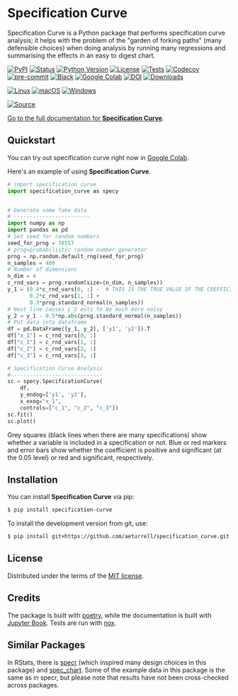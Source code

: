 # Specification Curve

Specification Curve is a Python package that performs specification curve analysis; it helps with the problem of the "garden of forking paths" (many defensible choices) when doing analysis by running many regressions and summarising the effects in an easy to digest chart.

[![PyPI](https://img.shields.io/pypi/v/specification_curve.svg)](https://pypi.org/project/specification_curve/)
[![Status](https://img.shields.io/pypi/status/specification_curve.svg)](https://pypi.org/project/specification_curve/)
[![Python Version](https://img.shields.io/pypi/pyversions/specification_curve)](https://pypi.org/project/specification_curve)
[![License](https://img.shields.io/pypi/l/specification_curve)](https://opensource.org/licenses/MIT)
[![Tests](https://github.com/aeturrell/specification_curve/workflows/Tests/badge.svg)](https://github.com/aeturrell/specification_curve/actions?workflow=Tests)
[![Codecov](https://codecov.io/gh/aeturrell/specification_curve/branch/main/graph/badge.svg)](https://codecov.io/gh/aeturrell/specification_curve)
[![pre-commit](https://img.shields.io/badge/pre--commit-enabled-brightgreen?logo=pre-commit&logoColor=white)](https://github.com/pre-commit/pre-commit)
[![Black](https://img.shields.io/badge/code%20style-black-000000.svg)](https://github.com/psf/black)
[![Google Colab](https://colab.research.google.com/assets/colab-badge.svg)](https://colab.research.google.com/gist/aeturrell/438fb066e4471312667268669cef2c11/specification_curve-examples.ipynb)
[![DOI](https://zenodo.org/badge/282989537.svg)](https://zenodo.org/badge/latestdoi/282989537)
[![Downloads](https://static.pepy.tech/badge/specification-curve)](https://pepy.tech/project/Specification_curve)

[![Linux](https://svgshare.com/i/Zhy.svg)](https://svgshare.com/i/Zhy.svg)
[![macOS](https://svgshare.com/i/ZjP.svg)](https://svgshare.com/i/ZjP.svg)
[![Windows](https://svgshare.com/i/ZhY.svg)](https://svgshare.com/i/ZhY.svg)

[![Source](https://img.shields.io/badge/source%20code-github-lightgrey?style=for-the-badge)](https://github.com/aeturrell/specification_curve)

[Go to the full documentation for **Specification Curve**](https://aeturrell.github.io/specification_curve/).

## Quickstart

You can try out specification curve right now in [Google Colab](https://colab.research.google.com/gist/aeturrell/438fb066e4471312667268669cef2c11/specification_curve-examples.ipynb).

Here's an example of using **Specification Curve**.

```python
# import specification curve
import specification_curve as specy


# Generate some fake data
# ------------------------
import numpy as np
import pandas as pd
# Set seed for random numbers
seed_for_prng = 78557
# prng=probabilistic random number generator
prng = np.random.default_rng(seed_for_prng)
n_samples = 400
# Number of dimensions
n_dim = 4
c_rnd_vars = prng.random(size=(n_dim, n_samples))
y_1 = (0.4*c_rnd_vars[0, :] -  # THIS IS THE TRUE VALUE OF THE COEFFICIENT
       0.2*c_rnd_vars[1, :] +
       0.3*prng.standard_normal(n_samples))
# Next line causes y_2 ests to be much more noisy
y_2 = y_1 - 0.5*np.abs(prng.standard_normal(n_samples))
# Put data into dataframe
df = pd.DataFrame([y_1, y_2], ['y1', 'y2']).T
df["x_1"] = c_rnd_vars[0, :]
df["c_1"] = c_rnd_vars[1, :]
df["c_2"] = c_rnd_vars[2, :]
df["c_3"] = c_rnd_vars[3, :]

# Specification Curve Analysis
#-----------------------------
sc = specy.SpecificationCurve(
    df,
    y_endog=['y1', 'y2'],
    x_exog="x_1",
    controls=["c_1", "c_2", "c_3"])
sc.fit()
sc.plot()
```

Grey squares (black lines when there are many specifications) show whether a variable is included in a specification or not. Blue or red markers and error bars show whether the coefficient is positive and significant (at the 0.05 level) or red and significant, respectively.

## Installation

You can install **Specification Curve** via pip:

```bash
$ pip install specification-curve
```

To install the development version from git, use:

```bash
$ pip install git+https://github.com/aeturrell/specification_curve.git
```

## License

Distributed under the terms of the [MIT license](https://opensource.org/licenses/MIT).

## Credits

The package is built with [poetry](https://python-poetry.org/), while the documentation is built with [Jupyter Book](https://jupyterbook.org). Tests are run with [nox](https://nox.thea.codes/en/stable/).

## Similar Packages

In RStats, there is [specr](https://github.com/masurp/specr) (which inspired many design choices in this package) and [spec_chart](https://github.com/ArielOrtizBobea/spec_chart). Some of the example data in this package is the same as in specr, but please note that results have not been cross-checked across packages.

